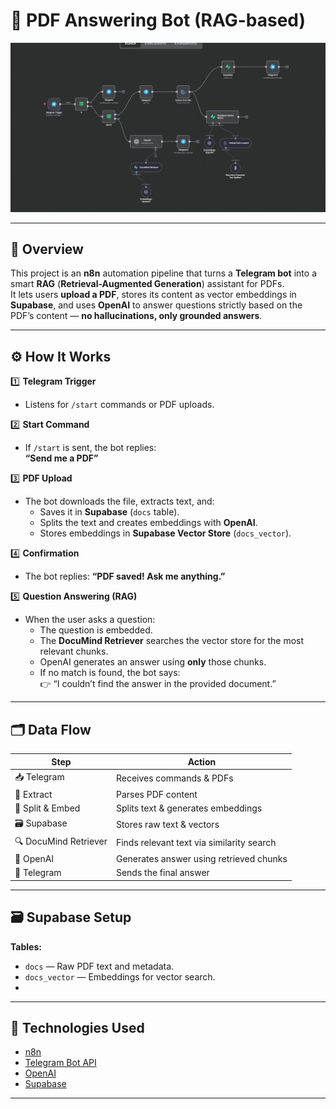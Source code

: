 # 🤖 PDF Answering Bot (RAG-based)

![PDF Answering Bot Workflow](./pdf_answering_sucess.png)

---

## 📌 Overview

This project is an **n8n** automation pipeline that turns a **Telegram bot** into a smart **RAG** (**Retrieval-Augmented Generation**) assistant for PDFs.  
It lets users **upload a PDF**, stores its content as vector embeddings in **Supabase**, and uses **OpenAI** to answer questions strictly based on the PDF’s content — **no hallucinations, only grounded answers**.

---

## ⚙️ How It Works

1️⃣ **Telegram Trigger**  
- Listens for `/start` commands or PDF uploads.

2️⃣ **Start Command**  
- If `/start` is sent, the bot replies:  
  **“Send me a PDF”**

3️⃣ **PDF Upload**  
- The bot downloads the file, extracts text, and:
  - Saves it in **Supabase** (`docs` table).
  - Splits the text and creates embeddings with **OpenAI**.
  - Stores embeddings in **Supabase Vector Store** (`docs_vector`).

4️⃣ **Confirmation**  
- The bot replies: **“PDF saved! Ask me anything.”**

5️⃣ **Question Answering (RAG)**  
- When the user asks a question:
  - The question is embedded.
  - The **DocuMind Retriever** searches the vector store for the most relevant chunks.
  - OpenAI generates an answer using **only** those chunks.
  - If no match is found, the bot says:  
    👉 “I couldn’t find the answer in the provided document.”

---

## 🗂️ Data Flow

| Step | Action |
|------|--------|
| 📥 Telegram | Receives commands & PDFs |
| 📄 Extract | Parses PDF content |
| 🧩 Split & Embed | Splits text & generates embeddings |
| 🗃️ Supabase | Stores raw text & vectors |
| 🔍 DocuMind Retriever | Finds relevant text via similarity search |
| 🤖 OpenAI | Generates answer using retrieved chunks |
| 📲 Telegram | Sends the final answer |

---

## 🗃️ Supabase Setup

**Tables:**
- `docs` — Raw PDF text and metadata.
- `docs_vector` — Embeddings for vector search.
- 
---

## 🧰 Technologies Used

- [n8n](https://n8n.io)
- [Telegram Bot API](https://core.telegram.org/bots/api)
- [OpenAI](https://openai.com)
- [Supabase](https://supabase.com)

---

